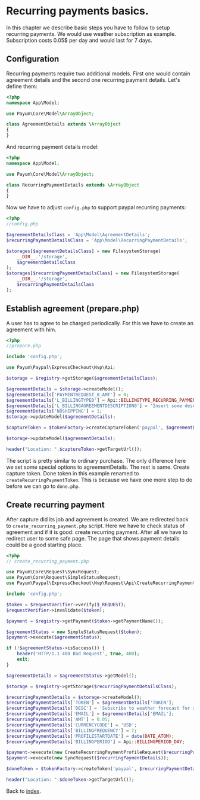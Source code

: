 # Recurring payments basics.

In this chapter we describe basic steps you have to follow to setup recurring payments.
We would use weather subscription as example.
Subscription costs 0.05$ per day and would last for 7 days.

## Configuration

Recurring payments require two additional models.
First one would contain agreement details and the second one recurring payment details.
Let's define them:

```php
<?php
namespace App\Model;

use Payum\Core\Model\ArrayObject;

class AgreementDetails extends \ArrayObject
{
}
```

And recurring payment details model:


```php
<?php
namespace App\Model;

use Payum\Core\Model\ArrayObject;

class RecurringPaymentDetails extends \ArrayObject
{
}
```

Now we have to adjust `config.php` to support paypal recurring payments:

```php
<?php
//config.php

$agreementDetailsClass = 'App\Model\AgreementDetails';
$recurringPaymentDetailsClass = 'App\Model\RecurringPaymentDetails';

$storages[$agreementDetailsClass] = new FilesystemStorage(
    __DIR__.'/storage',
    $agreementDetailsClass
);
$storages[$recurringPaymentDetailsClass] = new FilesystemStorage(
    __DIR__.'/storage',
    $recurringPaymentDetailsClass
);
```

## Establish agreement (prepare.php)

A user has to agree to be charged periodically.
For this we have to create an agreement with him.

```php
<?php
//prepare.php

include 'config.php';

use Payum\Paypal\ExpressCheckout\Nvp\Api;

$storage = $registry->getStorage($agreementDetailsClass);

$agreementDetails = $storage->createModel();
$agreementDetails['PAYMENTREQUEST_0_AMT'] = 0;
$agreementDetails['L_BILLINGTYPE0'] = Api::BILLINGTYPE_RECURRING_PAYMENTS;
$agreementDetails['L_BILLINGAGREEMENTDESCRIPTION0'] = "Insert some description here";
$agreementDetails['NOSHIPPING'] = 1;
$storage->updateModel($agreementDetails);

$captureToken = $tokenFactory->createCaptureToken('paypal', $agreementDetails, 'create_recurring_payment.php');

$storage->updateModel($agreementDetails);

header("Location: ".$captureToken->getTargetUrl());
```

The script is pretty similar to ordinary purchase.
The only difference here we set some special options to agreementDetails.
The rest is same. Create capture token.
Done token in this example renamed to `createRecurringPaymentToken`.
This is because we have one more step to do before we can go to `done.php`.

## Create recurring payment

After capture did its job and agreement is created.
We are redirected back to `create_recurring_payment.php` script.
Here we have to check status of agreement and if it is good: create recurring payment.
After all we have to redirect user to some safe page.
The page that shows payment details could be a good starting place.

```php
<?php
// create_recurring_payment.php

use Payum\Core\Request\SyncRequest;
use Payum\Core\Request\SimpleStatusRequest;
use Payum\Paypal\ExpressCheckout\Nvp\Request\Api\CreateRecurringPaymentProfileRequest;

include 'config.php';

$token = $requestVerifier->verify($_REQUEST);
$requestVerifier->invalidate($token);

$payment = $registry->getPayment($token->getPaymentName());

$agreementStatus = new SimpleStatusRequest($token);
$payment->execute($agreementStatus);

if (!$agreementStatus->isSuccess()) {
    header('HTTP/1.1 400 Bad Request', true, 400);
    exit;
}

$agreementDetails = $agreementStatus->getModel();

$storage = $registry->getStorage($recurringPaymentDetailsClass);

$recurringPaymentDetails = $storage->createModel();
$recurringPaymentDetails['TOKEN'] = $agreementDetails['TOKEN'];
$recurringPaymentDetails['DESC'] = 'Subscribe to weather forecast for a week. It is 0.05$ per day.';
$recurringPaymentDetails['EMAIL'] = $agreementDetails['EMAIL'];
$recurringPaymentDetails['AMT'] = 0.05;
$recurringPaymentDetails['CURRENCYCODE'] = 'USD';
$recurringPaymentDetails['BILLINGFREQUENCY'] = 7;
$recurringPaymentDetails['PROFILESTARTDATE'] = date(DATE_ATOM);
$recurringPaymentDetails['BILLINGPERIOD'] = Api::BILLINGPERIOD_DAY;

$payment->execute(new CreateRecurringPaymentProfileRequest($recurringPaymentDetails));
$payment->execute(new SyncRequest($recurringPaymentDetails));

$doneToken = $tokenFactory->createToken('paypal', $recurringPaymentDetails, 'done.php');

header("Location: ".$doneToken->getTargetUrl());
```

Back to [index](index.md).
